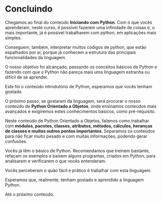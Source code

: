 # Concluindo

Chegamos ao final do conteúdo **Iniciando com Python**. Com o que vocês aprenderam, neste curso, é possível fazerem uma infinidade de coisas e, o mais importante, já é possível trabalharem com python, em aplicações mais simples.

Conseguem, também, interpretar muitos códigos de python, que estão espalhados por aí, porque já conhecem a estrutura das principais funcionalidades da linguagem.

O nosso objetivo foi alcançado, passando os conceitos básicos de Python e fazendo com que o Python não pareça mais uma linguagem estranha ou difícil de se aprender.

Este foi o conteúdo introdutório de Python, esperamos que vocês tenham gostado.

O próximo passo, se gostaram da linguagem, será procurar o nosso conteúdo de **Python Orientado a Objetos**, onde ensinamos conteúdos mais avançados e exigiremos estes conhecimentos básicos, como pré-requisito.

Neste conteúdo de Python Orientado a Objetos, falamos como trabalhar com **módulos, pacotes, classes, atributos, métodos, cálculos, heranças de classes e muitos outros pontos importantes**. Separamos os conteúdos para não ficar muito pesado e com muitas informações, podendo gerar confusões.

Vocês já têm o básico de Python. Recomendamos que treinem bastante, refaçam os exemplos e baixem alguns programas, criados em Python, para analisarem e verificarem o que vocês entenderam.

Vocês perceberam o quão fácil e prático é trabalhar com esta linguagem.

Esperamos que, realmente, tenham gostado e aprendido a linguagem Python.

Até o próximo conteúdo.